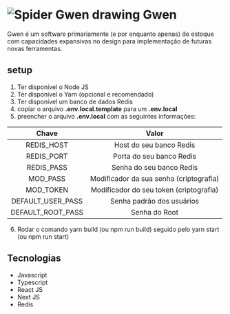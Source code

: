 # ![Spider Gwen drawing](https://gwen.vercel.app/favicon.ico) Gwen


Gwen é um software primariamente (e por enquanto apenas) de estoque com capacidades expansivas no design para implementação de futuras novas ferramentas.

## setup

 1. Ter disponível o Node JS
 2. Ter disponível o Yarn (opcional e recomendado)
 3. Ter disponível um banco de dados Redis
 4. copiar o arquivo **.env.local.template** para um  **.env.local**
 5. preencher o arquivo  **.env.local** com as seguintes informações:
 
| Chave 	| Valor 	|
|:-:	|:-:	|
| REDIS_HOST 	| Host do seu banco Redis 	|
| REDIS_PORT 	| Porta do seu banco Redis 	|
| REDIS_PASS 	| Senha do seu banco Redis 	|
| MOD_PASS 	| Modificador da sua senha (criptografia) 	|
| MOD_TOKEN 	| Modificador do seu token (criptografia) 	|
| DEFAULT_USER_PASS 	| Senha padrão dos usuários 	|
| DEFAULT_ROOT_PASS 	| Senha do Root 	|

6. Rodar o comando yarn build (ou npm run build) seguido pelo yarn start (ou npm run start)

## Tecnologias

 - Javascript
 - Typescript
 - React JS
 - Next JS
 - Redis
